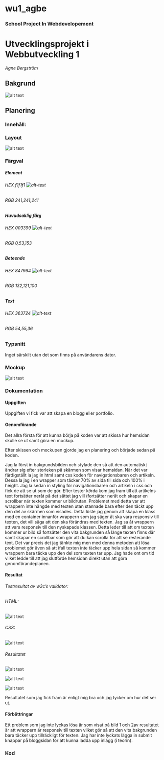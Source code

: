 # wu1_agbe
### School Project In Webdevelopement
# Utvecklingsprojekt i Webbutveckling 1
*Agne Bergström*

## Bakgrund

![alt text](https://get.pxhere.com/photo/nature-light-sky-sun-night-sunlight-cosmos-atmosphere-space-blue-galaxy-moon-solar-globe-world-nebula-outer-space-science-astronomy-earth-design-stars-universe-bright-planet-alien-fantasy-orbit-astronomical-object-1234281.jpg)

## Planering
### Innehåll:
### Layout

![alt text](./_docs/img/Webbutveckling.png "Background image")

### Färgval

##### Element
###### HEX f1f1f1 ![alt-text](https://via.placeholder.com/20/eae1d7/eae1d7?Text=%20 "#f1f1f1")
###### RGB 241,241,241

##### Huvudsaklig färg
###### HEX 003399 ![alt-text](https://via.placeholder.com/20/003399/003399?Text=%20 "#003399")
###### RGB 0,53,153

##### Beteende
###### HEX 847964 ![alt-text](https://via.placeholder.com/20/847964/847964?Text=%20 "#847964")
###### RGB 132,121,100

##### Text
###### HEX 363724 ![alt-text](https://via.placeholder.com/20/363724/363724?Text=%20 "#363724")
###### RGB 54,55,36

### Typsnitt
Inget särskilt utan det som finns på användarens dator.

### Mockup

![alt text](./_docs/img/Mockup.PNG "Mockup")

### Dokumentation

#### Uppgiften

Uppgiften vi fick var att skapa en blogg eller portfolio.

#### Genomförande

Det allra första för att kunna börja på koden var att skissa hur hemsidan skulle se ut samt göra en mockup. 

Efter skissen och mockupen gjorde jag en planering och började sedan på koden.

Jag la först in bakgrundsbilden och stylade den så att den automatiskt ändrar sig efter storleken på skärmen som visar hemsidan. När det var färdigställt la jag in html samt css koden för navigationsbaren och artikeln. Dessa la jag i en wrapper som täcker 70% av sida till sida och 100% i height. Jag la sedan in styling för navigationsbaren och artikeln i css och fick de att se ut som de gör. 
Efter tester körda kom jag fram till att artikelns text fortsätter neråt på det sättet jag vill (fortsätter neråt och skapar en scrollbar när texten kommer ur bildrutan. Problemet med detta var att wrappern inte hängde med texten utan stannade bara efter den täckt upp den del av skärmen som visades. Detta löste jag genom att skapa en klass med en container innanför wrappern som jag säger åt ska vara responsiv till texten, det vill säga att den ska förändras med texten. Jag sa åt wrappern att vara responsiv till den nyskapade klassen. Detta leder till att om texten kommer ur bild så fortsätter den vita bakgrunden så länge texten finns där samt skapar en scrollbar som gör att du kan scrolla för att se resterande text. Det var precis det jag tänkte mig men med denna metoden att lösa problemet gör även så att ifall texten inte täcker upp hela sidan så kommer wrappern bara täcka upp den del som texten tar upp.
Jag hade ont om tid vilket ledde till att jag slutförde hemsidan direkt utan att göra genomförandeplanen. 

#### Resultat

###### Testresultat av w3c’s validator: 

###### HTML:

![alt text](./_docs/img/Test.png "HTML validation")

###### CSS:

![alt text](./_docs/img/Testcss.png "CSS validation")

###### Resultatet

![alt text](./_docs/img/Resultatindex.png "Resultat index")

![alt text](./_docs/img/ResultatHistoria.png "Resultat Historia")

![alt text](./_docs/img/ResultatKontakt.png "Resultat Kontakt")

Resultatet som jag fick fram är enligt mig bra och jag tycker om hur det ser ut. 

#### Förbättringar
Ett problem som jag inte lyckas lösa är som visat på bild 1 och 2av resultatet är att wrappern är responsiv till texten vilket gör så att den vita bakgrunden bara täcker upp tillräckligt för texten. 
Jag har inte lyckats lägga in submit knappar på bloggsidan för att kunna ladda upp inlägg (i teorin).


### Kod
